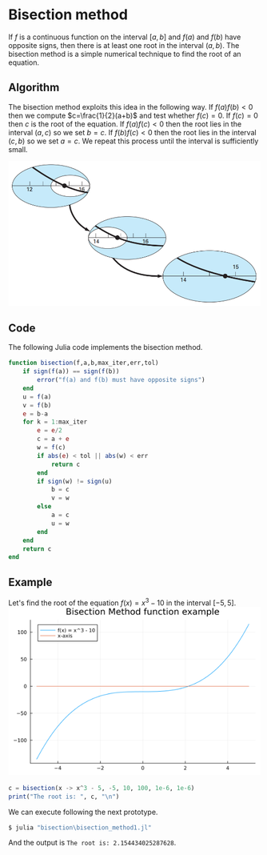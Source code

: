 # Bisection method
If $f$ is a continuous function on the interval $[a, b]$ and $f(a)$ and $f(b)$ have opposite signs, then there is at least one root in the interval $(a, b)$. The bisection method is a simple numerical technique to find the root of an equation.

## Algorithm
The bisection method exploits this idea in the following way. If $f(a)f(b)<0$ then we compute $c=\frac{1}{2}(a+b)$ and test whether $f(c)=0$. If $f(c)=0$ then $c$ is the root of the equation. If $f(a)f(c)<0$ then the root lies in the interval $(a,c)$ so we set $b=c$. If $f(b)f(c)<0$ then the root lies in the interval $(c,b)$ so we set $a=c$. We repeat this process until the interval is sufficiently small.

![Bisection method](./assets/bisection_method.png)

## Code
The following Julia code implements the bisection method.
```julia
function bisection(f,a,b,max_iter,err,tol)
    if sign(f(a)) == sign(f(b))
        error("f(a) and f(b) must have opposite signs")
    end
    u = f(a)
    v = f(b)
    e = b-a
    for k = 1:max_iter
        e = e/2
        c = a + e
        w = f(c)
        if abs(e) < tol || abs(w) < err
            return c
        end
        if sign(w) != sign(u)
            b = c
            v = w
        else
            a = c
            u = w
        end
    end
    return c
end
```

## Example
Let's find the root of the equation $f(x)=x^3-10$ in the interval $[-5,5]$.
![Example function](./assets/function_example.png)
```julia
c = bisection(x -> x^3 - 5, -5, 10, 100, 1e-6, 1e-6)
print("The root is: ", c, "\n")
```
We can execute following the next prototype.
```bash
$ julia "bisection\bisection_method1.jl"
```
And the output is `The root is: 2.154434025287628`.